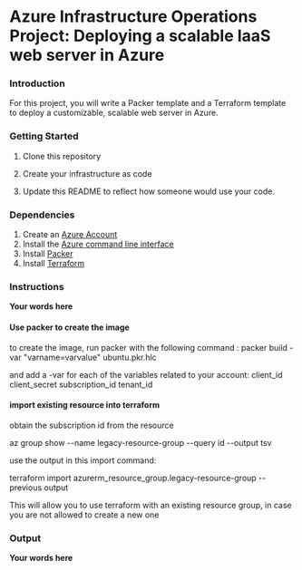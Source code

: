 # Azure Infrastructure Operations Project: Deploying a scalable IaaS web server in Azure

### Introduction
For this project, you will write a Packer template and a Terraform template to deploy a customizable, scalable web server in Azure.

### Getting Started
1. Clone this repository

2. Create your infrastructure as code

3. Update this README to reflect how someone would use your code.

### Dependencies
1. Create an [Azure Account](https://portal.azure.com) 
2. Install the [Azure command line interface](https://docs.microsoft.com/en-us/cli/azure/install-azure-cli?view=azure-cli-latest)
3. Install [Packer](https://www.packer.io/downloads)
4. Install [Terraform](https://www.terraform.io/downloads.html)

### Instructions
**Your words here**


#### Use packer to create the image

to create the image, run packer with the following command :
packer build -var "varname=varvalue" ubuntu.pkr.hlc

and add a -var for each of the variables related to your account:
client_id
client_secret
subscription_id
tenant_id


#### import existing resource into terraform

obtain the subscription id from the resource

az group show --name legacy-resource-group --query id --output tsv

use the output in this import command:

terraform import azurerm_resource_group.legacy-resource-group --previous output

This will allow you to use terraform with an existing resource group, in case you are not allowed to create a new one


### Output
**Your words here**

